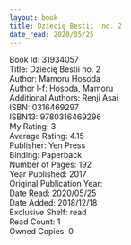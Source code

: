 ```yaml
---
layout: book
title: Dziecię Bestii  no. 2
date_read: 2020/05/25
---
```


Book Id: 31934057<br />
Title: Dziecię Bestii  no. 2<br />
Author: Mamoru Hosoda<br />
Author l-f: Hosoda, Mamoru<br />
Additional Authors: Renji Asai<br />
ISBN: 0316469297<br />
ISBN13: 9780316469296<br />
My Rating: 3<br />
Average Rating: 4.15<br />
Publisher: Yen Press<br />
Binding: Paperback<br />
Number of Pages: 192<br />
Year Published: 2017<br />
Original Publication Year: <br />
Date Read: 2020/05/25<br />
Date Added: 2018/12/18<br />
Exclusive Shelf: read<br />
Read Count: 1<br />
Owned Copies: 0<br />

